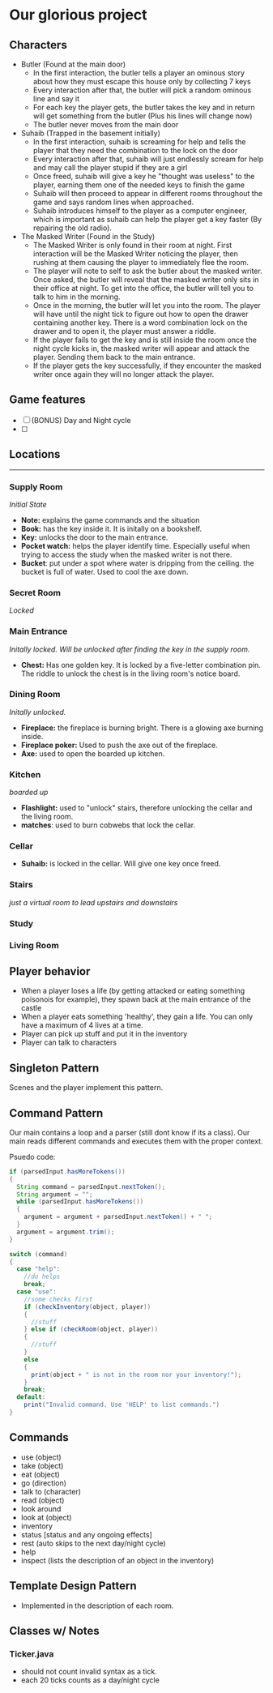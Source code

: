 # Our glorious project

## Characters
- Butler (Found at the main door)
  - In the first interaction, the butler tells a player an ominous story about how they must escape this house only by collecting 7 keys
  - Every interaction after that, the butler will pick a random ominous line and say it
  - For each key the player gets, the butler takes the key and in return will get something from the butler (Plus his lines will change now)
  - The butler never moves from the main door
- Suhaib (Trapped in the basement initially)
  - In the first interaction, suhaib is screaming for help and tells the player that they need the combination to the lock on the door
  - Every interaction after that, suhaib will just endlessly scream for help and may call the player stupid if they are a girl
  - Once freed, suhaib will give a key he "thought was useless" to the player, earning them one of the needed keys to finish the game
  - Suhaib will then proceed to appear in different rooms throughout the game and says random lines when approached.
  - Suhaib introduces himself to the player as a computer engineer, which is important as suhaib can help the player get a key faster (By repairing the old radio).
- The Masked Writer (Found in the Study)
  - The Masked Writer is only found in their room at night. First interaction will be the Masked Writer noticing the player, then rushing at them causing the player to immediately flee the room. 
  - The player will note to self to ask the butler about the masked writer. Once asked, the butler will reveal that the masked writer only sits in their office at night. To get into the office, the butler will tell you to talk to him in the morning.
  - Once in the morning, the butler will let you into the room. The player will have until the night tick to figure out how to open the drawer containing another key. There is a word combination lock on the drawer and to open it, the player must answer a riddle.
  - If the player fails to get the key and is still inside the room once the night cycle kicks in, the masked writer will appear and attack the player. Sending them back to the main entrance.
  - If the player gets the key successfully, if they encounter the masked writer once again they will no longer attack the player.


## Game features
- [ ] (BONUS) Day and Night cycle
- [ ]  


## Locations
---
### **Supply Room**

*Initial State*
- **Note:**  explains the game commands and the situation
- **Book:** has the key inside it. It is initally on a bookshelf. 
- **Key:** unlocks the door to the main entrance.
- **Pocket watch:** helps the player identify time. Especially useful when trying to access the study when the masked writer is not there.
- **Bucket**: put under a spot where water is dripping from the ceiling. the bucket is full of water. Used to cool the axe down. 

### **Secret Room**
*Locked*

### **Main Entrance**
*Initally locked. Will be unlocked after finding the key in the supply room.*
- **Chest:** Has one golden key. It is locked by a five-letter combination pin. The riddle to unlock the chest is in the living room's notice board.

### **Dining Room**
*Initally unlocked.*

- **Fireplace:** the fireplace is burning bright. There is a glowing axe burning inside.
- **Fireplace poker:** Used to push the axe out of the fireplace.
- **Axe:** used to open the boarded up kitchen.

### **Kitchen**
*boarded up*
- **Flashlight:** used to "unlock" stairs, therefore unlocking the cellar and the living room.
- **matches**: used to burn cobwebs that lock the cellar.

### **Cellar**
 - **Suhaib:** is locked in the cellar. Will give one key once freed.
### **Stairs**
*just a virtual room to lead upstairs and downstairs*
### **Study** 
    
### **Living Room**

## Player behavior
- When a player loses a life (by getting attacked or eating something poisonois for example), they spawn back at the main entrance of the castle
- When a player eats something 'healthy', they gain a life. You can only have a maximum of 4 lives at a time.
- Player can pick up stuff and put it in the inventory
- Player can talk to characters

## Singleton Pattern
Scenes and the player implement this pattern.

## Command Pattern
Our main contains a loop and a parser (still dont know if its a class). Our main reads different commands and executes them with the proper context.

Psuedo code:
```java
if (parsedInput.hasMoreTokens())
{
  String command = parsedInput.nextToken();
  String argument = "";
  while (parsedInput.hasMoreTokens())
  {
    argument = argument + parsedInput.nextToken() + " ";
  }
  argument = argument.trim();
}

switch (command)
{
  case "help":
    //do helps
    break;
  case "use":
    //some checks first
    if (checkInventory(object, player))
    {
      //stuff
    } else if (checkRoom(object, player))
    {
      //stuff
    }
    else
    {
      print(object + " is not in the room nor your inventory!");
    }
    break;
  default:
    print("Invalid command. Use 'HELP' to list commands.")
}
```

## Commands
- use (object)
- take (object)
- eat (object)
- go (direction)
- talk to (character)
- read (object)
- look around
- look at (object)
- inventory 
- status [status and any ongoing effects]
- rest (auto skips to the next day/night cycle)
- help
- inspect (lists the description of an object in the inventory) 


## Template Design Pattern
- Implemented in the description of each room.

## Classes w/ Notes

### Ticker.java
- should not count invalid syntax as a tick.
- each 20 ticks counts as a day/night cycle

